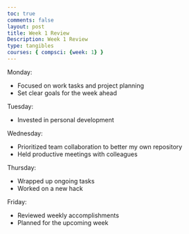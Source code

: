 ```yaml
---
toc: true
comments: false
layout: post
title: Week 1 Review
Description: Week 1 Review
type: tangibles
courses: { compsci: {week: 1} }
---
```

Monday:
- Focused on work tasks and project planning
- Set clear goals for the week ahead

Tuesday:
- Invested in personal development

Wednesday:
- Prioritized team collaboration to better my own repository
- Held productive meetings with colleagues


Thursday:
- Wrapped up ongoing tasks
- Worked on a new hack

Friday:
- Reviewed weekly accomplishments
- Planned for the upcoming week